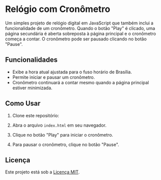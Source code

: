 # Relógio com Cronômetro

Um simples projeto de relógio digital em JavaScript que também inclui a funcionalidade de um cronômetro. Quando o botão "Play" é clicado, uma página secundária é aberta sobreposta à página principal e o cronômetro começa a contar. O cronômetro pode ser pausado clicando no botão "Pause".

## Funcionalidades

- Exibe a hora atual ajustada para o fuso horário de Brasília.
- Permite iniciar e pausar um cronômetro.
- Cronômetro continuará a contar mesmo quando a página principal estiver minimizada.

## Como Usar

1. Clone este repositório:

2. Abra o arquivo `index.html` em seu navegador.

3. Clique no botão "Play" para iniciar o cronômetro.

4. Para pausar o cronômetro, clique no botão "Pause".

## Licença

Este projeto está sob a [Licença MIT](LICENSE).

